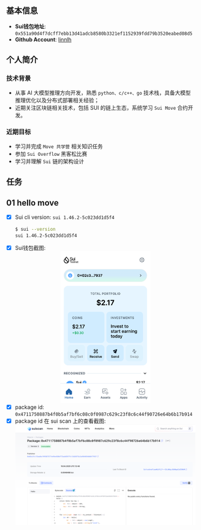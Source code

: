 ## 基本信息
- **Sui钱包地址**: `0x551a90d4f7dcff7ebb13d41adcb8580b3321ef1152939fdd79b3520eabed08d5`
- **Github Account**: [linnlh](https://github.com/linnlh)

## 个人简介

### 技术背景
- 从事 AI 大模型推理方向开发，熟悉 `python、c/c++、go` 技术栈，具备大模型推理优化以及分布式部署相关经验；
- 近期关注区块链相关技术，包括 SUI 的链上生态，系统学习 `Sui Move` 合约开发。

### 近期目标
- 学习并完成 `Move 共学营` 相关知识任务
- 参加 `Sui Overflow` 黑客松比赛
- 学习并理解 `Sui` 链的架构设计


## 任务

##   01 hello move  
- [x] Sui cli version: `sui 1.46.2-5c023dd1d5f4`
    ```bash
    $ sui --version
    sui 1.46.2-5c023dd1d5f4
    ```
- [x] Sui钱包截图: 
    <div style="text-align: center;">
        <img src="./images/sui-wallet.png" style="width: 50%;">
    </div>
- [x] package id: `0x4711750887b4f0b5af7bf6c08c0f0987c629c23f8c6c44f90726e64b6b17b914`
- [x] package id 在 sui scan 上的查看截图:
    <div style="text-align: center;">
        <img src="./images/hellomove-package.png">
    </div>